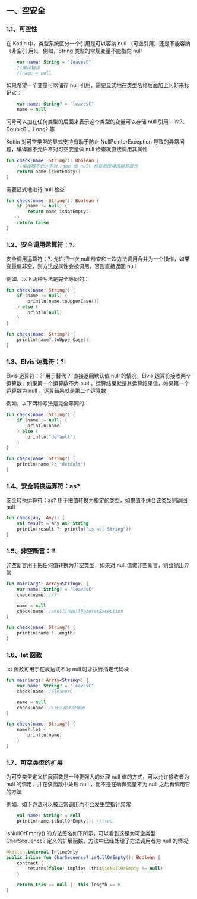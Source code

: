 ## 一、空安全

### 1.1、可空性

在 Kotlin 中，类型系统区分一个引用是可以容纳  null  （可空引用）还是不能容纳（非空引
用）。 例如，String 类型的常规变量不能指向 null 

```kotlin
    var name: String = "leavesC"
    //编译错误
    //name = null
```

如果希望一个变量可以储存 null 引用，需要显式地在类型名称后面加上问好来标记它：

```kotlin
    var name: String? = "leavesC"
    name = null
```

问号可以加在任何类型的后面来表示这个类型的变量可以存储 null 引用：Int?、Doubld? 、Long? 等

Kotlin 对可空类型的显式支持有助于防止 NullPointerException 导致的异常问题，编译器不允许不对可空变量做 null 检查就直接调用其属性

```kotlin
fun check(name: String?): Boolean {
    //编译器不允许不对 name 做 null 检查就直接调用其属性
    return name.isNotEmpty()
}
```

需要显式地进行 null 检查

```kotlin
fun check(name: String?): Boolean {
    if (name != null) {
        return name.isNotEmpty()
    }
    return false
}
```

### 1.2、安全调用运算符：?.

安全调用运算符：?. 允许把一次 null 检查和一次方法调用合并为一个操作，如果变量值非空，则方法或属性会被调用，否则直接返回 null

例如，以下两种写法是完全等同的：

```kotlin
fun check(name: String?) {
    if (name != null) {
        println(name.toUpperCase())
    } else {
        println(null)
    }
}
```

```kotlin
fun check(name: String?) {
    println(name?.toUpperCase())
}
```

### 1.3、Elvis 运算符：?:

Elvis 运算符：?: 用于替代 ?. 直接返回默认值 null 的情况，Elvis 运算符接收两个运算数，如果第一个运算数不为 null ，运算结果就是其运算结果值，如果第一个运算数为 null ，运算结果就是第二个运算数

例如，以下两种写法是完全等同的：

```kotlin
fun check(name: String?) {
    if (name != null) {
        println(name)
    } else {
        println("default")
    }
}
```

```kotlin
fun check(name: String?) {
    println(name ?: "default")
}
```

### 1.4、安全转换运算符：as?

安全转换运算符：as? 用于把值转换为指定的类型，如果值不适合该类型则返回 null

```kotlin
fun check(any: Any?) {
    val result = any as? String
    println(result ?: println("is not String"))
}
```

### 1.5、非空断言：!!

非空断言用于把任何值转换为非空类型，如果对 null 值做非空断言，则会抛出异常

```kotlin
fun main(args: Array<String>) {
    var name: String? = "leavesC"
    check(name) //7

    name = null
    check(name) //KotlinNullPointerException
}

fun check(name: String?) {
    println(name!!.length)
}
```

### 1.6、let 函数

let 函数可用于在表达式不为 null 时才执行指定代码块

```kotlin
fun main(args: Array<String>) {
    var name: String? = "leavesC"
    check(name) //leavesC

    name = null
    check(name) //什么都不会输出
}

fun check(name: String?) {
    name?.let {
        println(name)
    }
}
```

### 1.7、可空类型的扩展

为可空类型定义扩展函数是一种更强大的处理 null 值的方式，可以允许接收者为 null 的调用，并在该函数中处理 null ，而不是在确保变量不为 null 之后再调用它的方法

例如，如下方法可以被正常调用而不会发生空指针异常

```kotlin
    val name: String? = null
    println(name.isNullOrEmpty()) //true
```

isNullOrEmpty() 的方法签名如下所示，可以看到这是为可空类型 CharSequence? 定义的扩展函数，方法中已经处理了方法调用者为 null 的情况

```kotlin
@kotlin.internal.InlineOnly
public inline fun CharSequence?.isNullOrEmpty(): Boolean {
    contract {
        returns(false) implies (this@isNullOrEmpty != null)
    }

    return this == null || this.length == 0
}
```